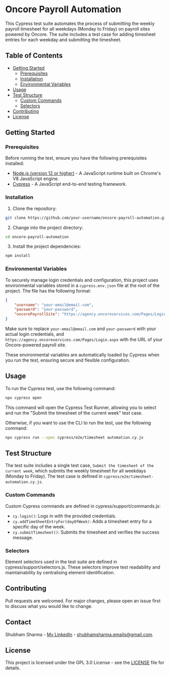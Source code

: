 # Oncore Payroll Automation

 This Cypress test suite automates the process of submitting the weekly payroll timesheet for all weekdays (Monday to Friday) on payroll sites powered by Oncore. The suite includes a test case for adding timesheet entries for each weekday and submitting the timesheet.

## Table of Contents

- [Getting Started](#getting-started)
  - [Prerequisites](#prerequisites)
  - [Installation](#installation)
  - [Environmental Variables](#environmental-variables)
- [Usage](#usage)
- [Test Structure](#test-structure)
    - [Custom Commands](#custom-commands)
    - [Selectors](#selectors)
- [Contributing](#contributing)
- [License](#license)

## Getting Started

### Prerequisites

Before running the test, ensure you have the following prerequisites installed:

* [Node.js (version 12 or higher)](https://nodejs.org/en/) - A JavaScript runtime built on Chrome's V8 JavaScript engine.
* [Cypress](https://www.cypress.io/) - A JavaScript end-to-end testing framework.

### Installation

1. Clone the repository:

```sh
git clone https://github.com/your-username/oncore-payroll-automation.git
```

2. Change into the project directory:

```sh
cd oncore-payroll-automation
```
3. Install the project dependencies:

```sh
npm install
```

### Environmental Variables

To securely manage login credentials and configuration, this project uses environmental variables stored in a `cypress.env.json` file at the root of the project. The file has the following format:

```json
{
    "username": "your-email@email.com",
    "password": "your-password",
    "oncorePayrollSite": "https://agency.oncoreservices.com/Pages/Login.aspx"
}
```

Make sure to replace `your-email@email.com` and `your-password` with your actual login credentials, and `https://agency.oncoreservices.com/Pages/Login.aspx` with the URL of your Oncore-powered payroll site.

These environmental variables are automatically loaded by Cypress when you run the test, ensuring secure and flexible configuration.

## Usage

To run the Cypress test, use the following command:

```sh
npx cypress open
```

This command will open the Cypress Test Runner, allowing you to select and run the "Submit the timesheet of the current week" test case.

Otherwise, if you want to use the CLI to run the test, use the following command:

```sh
npx cypress run --spec cypress/e2e/timesheet automation.cy.js
```

## Test Structure

The test suite includes a single test case, `Submit the timesheet of the current week`, which submits the weekly timesheet for all weekdays (Monday to Friday). The test case is defined in `cypress/e2e/timesheet-automation.cy.js`.

### Custom Commands

Custom Cypress commands are defined in cypress/support/commands.js:

- `cy.login()`: Logs in with the provided credentials.
- `cy.addTimeSheetEntryFor(dayOfWeek)`: Adds a timesheet entry for a specific day of the week.
- `cy.submitTimesheet()`: Submits the timesheet and verifies the success message.

### Selectors

Element selectors used in the test suite are defined in cypress/support/selectors.js. These selectors improve test readability and maintainability by centralising element identification.

## Contributing

Pull requests are welcomed. For major changes, please open an issue first to discuss what you would like to change.

## Contact

Shubham Sharma - [My LinkedIn](https://www.linkedin.com/in/sharma-it/) - shubhamsharma.emails@gmail.com.

## License

This project is licensed under the GPL 3.0 License - see the [LICENSE](LICENSE) file for details.